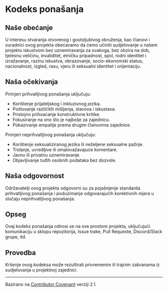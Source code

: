 # Kodeks ponašanja

## Naše obećanje

U interesu stvaranja otvorenog i gostoljubivog okruženja, kao članovi i suradnici ovog projekta obećavamo da ćemo učiniti sudjelovanje u našem projektu iskustvom bez uznemiravanja za svakoga, bez obzira na dob, tjelesnu veličinu, invaliditet, etničku pripadnost, spol, rodni identitet i izražavanje, razinu iskustva, obrazovanje, socio-ekonomski status, nacionalnost, izgled, rasu, vjeru ili seksualni identitet i orijentaciju.

## Naša očekivanja

Primjeri prihvatljivog ponašanja uključuju:

- Korištenje prijateljskog i inkluzivnog jezika.
- Poštovanje različitih mišljenja, stavova i iskustava.
- Pristojno prihvaćanje konstruktivne kritike.
- Fokusiranje na ono što je najbolje za zajednicu.
- Pokazivanje empatije prema drugim članovima zajednice.

Primjeri neprihvatljivog ponašanja uključuju:

- Korištenje seksualiziranog jezika ili neželjene seksualne pažnje.
- Trolanje, uvredljive ili omalovažavajuće komentare.
- Javnu ili privatnu uznemiravanje.
- Objavljivanje tuđih osobnih podataka bez dozvole.

## Naša odgovornost

Održavatelji ovog projekta odgovorni su za pojašnjenje standarda prihvatljivog ponašanja i poduzimanje odgovarajućih korektivnih mjera u slučaju neprihvatljivog ponašanja.

## Opseg

Ovaj kodeks ponašanja odnosi se na sve prostore projekta, uključujući komunikaciju u sklopu repozitorija, Issue trake, Pull Requeste, Discord/Slack grupe, itd.

## Provedba

Kršenje ovog kodeksa može rezultirati privremenim ili trajnim zabranama iz sudjelovanja u projektnoj zajednici.

---

Bazirano na [Contributor Covenant](https://www.contributor-covenant.org/) verziji 2.1.

